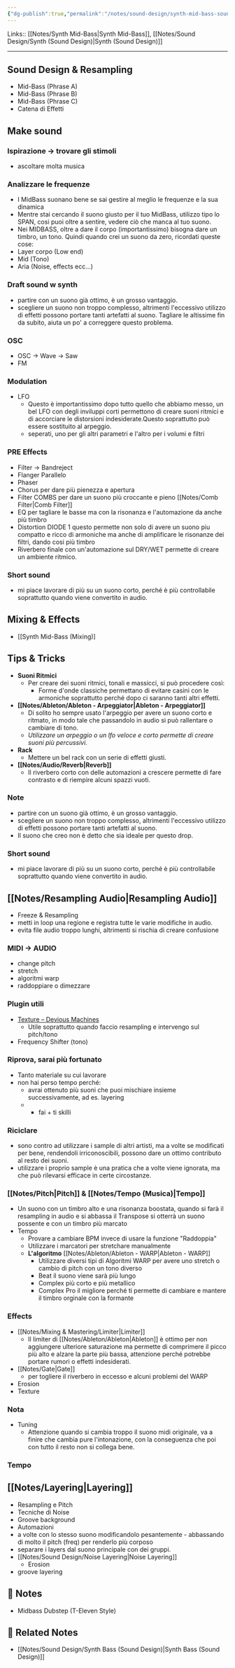 ```yaml
---
{"dg-publish":true,"permalink":"/notes/sound-design/synth-mid-bass-sound-design/"}
---
```


Links:: [[Notes/Synth Mid-Bass\|Synth Mid-Bass]], [[Notes/Sound Design/Synth (Sound Design)\|Synth (Sound Design)]]

---

## Sound Design & Resampling

- Mid-Bass (Phrase A)
- Mid-Bass (Phrase B)
- Mid-Bass (Phrase C)
- Catena di Effetti

## Make sound

### Ispirazione → trovare gli stimoli

- ascoltare molta musica

### Analizzare le frequenze

- I MidBass suonano bene se sai gestire al meglio le frequenze e la sua dinamica
- Mentre stai cercando il suono giusto per il tuo MidBass, utilizzo tipo lo SPAN, cosi puoi oltre a sentire, vedere ciò che manca al tuo suono.
- Nei MIDBASS, oltre a dare il corpo (importantissimo) bisogna dare un timbro, un tono. Quindi quando crei un suono da zero, ricordati queste cose:
- Layer corpo (Low end)
- Mid (Tono)
- Aria (Noise, effects ecc...)


### Draft sound w synth

- partire con un suono già ottimo, è un grosso vantaggio. 
- scegliere un suono non troppo complesso, altrimenti l'eccessivo utilizzo di effetti possono portare tanti artefatti al suono. Tagliare le altissime fin da subito, aiuta un po' a correggere questo problema. 

### OSC

- OSC -> Wave → Saw
- FM

### Modulation

- LFO 
	- Questo è importantissimo dopo tutto quello che abbiamo messo, un bel LFO con degli inviluppi corti permettono di creare suoni ritmici e di accorciare le distorsioni indesiderate.Questo soprattutto può essere sostituito al arpeggio.
	- seperati, uno per gli altri parametri e l'altro per i volumi e filtri

### PRE Effects

- Filter → Bandreject
- Flanger Parallelo
- Phaser
- Chorus per dare più pienezza e apertura
- Filter COMBS per dare un suono più croccante e pieno [[Notes/Comb Filter\|Comb Filter]]
- EQ per tagliare le basse ma con la risonanza e l'automazione da anche più timbro
- Distortion DIODE 1 questo permette non solo di avere un suono piu compatto e ricco di armoniche ma anche di amplificare le risonanze dei filtri, dando cosi più timbro
- Riverbero finale con un'automazione sul DRY/WET permette di creare un ambiente ritmico.

### Short sound

- mi piace lavorare di più su un suono corto, perché è più controllabile soprattutto quando viene convertito in audio.

## Mixing & Effects

- [[Synth Mid-Bass (Mixing)]



## Tips & Tricks

- **Suoni Ritmici**
	- Per creare dei suoni ritmici, tonali e massicci, si può procedere così:
		- Forme d'onde classiche permettano di evitare casini con le armoniche soprattutto perché dopo ci saranno tanti altri effetti.
- **[[Notes/Ableton/Ableton - Arpeggiator\|Ableton - Arpeggiator]]**
	- Di solito ho sempre usato l'arpeggio per avere un suono corto e ritmato, in modo tale che passandolo in audio si può rallentare o cambiare di tono.
	- _Utilizzare un arpeggio o un lfo veloce e corto permette di creare suoni più percussivi._
- **Rack**
	- Mettere un bel rack con un serie di effetti giusti.
- **[[Notes/Audio/Reverb\|Reverb]]**
	- Il riverbero corto con delle automazioni a crescere permette di fare contrasto e di riempire alcuni spazzi vuoti.

### Note

- partire con un suono già ottimo, è un grosso vantaggio. 
- scegliere un suono non troppo complesso, altrimenti l'eccessivo utilizzo di effetti possono portare tanti artefatti al suono.
- Il suono che creo non è detto che sia ideale per questo drop.

### Short sound

- mi piace lavorare di più su un suono corto, perché è più controllabile soprattutto quando viene convertito in audio.





## [[Notes/Resampling Audio\|Resampling Audio]]

- Freeze & Resampling
- metti in loop una regione e registra tutte le varie modifiche in audio. 
- evita file audio troppo lunghi, altrimenti si rischia di creare confusione

### MIDI → AUDIO

- change pitch
- stretch
- algoritmi warp
- raddoppiare o dimezzare

### Plugin utili

- [Texture – Devious Machines](https://deviousmachines.com/texture/) 
	- Utile soprattutto quando faccio resampling e intervengo sul pitch/tono
- Frequency Shifter (tono)


### Riprova, sarai più fortunato

- Tanto materiale su cui lavorare
- non hai perso tempo perché: 
	- avrai ottenuto più suoni che puoi mischiare insieme successivamente, ad es. layering
	- + fai + ti skilli

### Riciclare 

- sono contro ad utilizzare i sample di altri artisti, ma a volte se modificati per bene, rendendoli irriconoscibili, possono dare un ottimo contributo al resto dei suoni.
- utilizzare i proprio sample è una pratica che a volte viene ignorata, ma che può rilevarsi efficace in certe circostanze. 



### [[Notes/Pitch\|Pitch]] & [[Notes/Tempo (Musica)\|Tempo]]

- Un suono con un timbro alto e una risonanza boostata, quando si farà il resampling in audio e si abbassa il Transpose si otterrà un suono possente e con un timbro più marcato
- Tempo
	- Provare a cambiare BPM invece di usare la funzione "Raddoppia"
	- Utilizzare i marcatori per stretchare manualmente
	- **L'algoritmo** [[Notes/Ableton/Ableton - WARP\|Ableton - WARP]]
		- Utilizzare diversi tipi di Algoritmi WARP per avere uno stretch o cambio di pitch con un tono diverso
		- Beat il suono viene sarà più lungo
		- Complex più corto e più metallico
		- Complex Pro il migliore perché ti permette di cambiare e mantere il timbro orginale con la formante


### Effects

- [[Notes/Mixing & Mastering/Limiter\|Limiter]]
	- Il limiter di [[Notes/Ableton/Ableton\|Ableton]] è ottimo per non aggiungere ulteriore saturazione ma permette di comprimere il picco più alto e alzare la parte più bassa, attenzione perché potrebbe portare rumori o effetti indesiderati.
- [[Notes/Gate\|Gate]]
	- per togliere il riverbero in eccesso e alcuni problemi del WARP
- Erosion
- Texture

### Nota 

- Tuning
	- Attenzione quando si cambia troppo il suono midi originale, va a finire che cambia pure l'intonazione, con la conseguenza che poi con tutto il resto non si collega bene.

### Tempo


## [[Notes/Layering\|Layering]]

- Resampling e Pitch
- Tecniche di Noise
- Groove background
- Automazioni
- a volte con lo stesso suono modificandolo pesantemente - abbassando di molto il pitch (freq) per renderlo più corposo
- separare i layers dal suono principale con dei gruppi.
- [[Notes/Sound Design/Noise Layering\|Noise Layering]]
	- Erosion
- groove layering


## 📝 Notes

- Midbass Dubstep (T-Eleven Style)
## 🔗 Related Notes

- [[Notes/Sound Design/Synth Bass (Sound Design)\|Synth Bass (Sound Design)]]